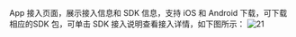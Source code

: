 App 接入页面，展示接入信息和 SDK 信息，支持 iOS 和 Android 下载，可下载相应的SDK 包，可单击 SDK 接入说明查看接入详情，如下图所示：
![21](http://imgcache.tce.fsphere.cn/static/mc.qcloudimg.com/static/img/5ab33455bde90388f6a07592c665ad86/image.png)
